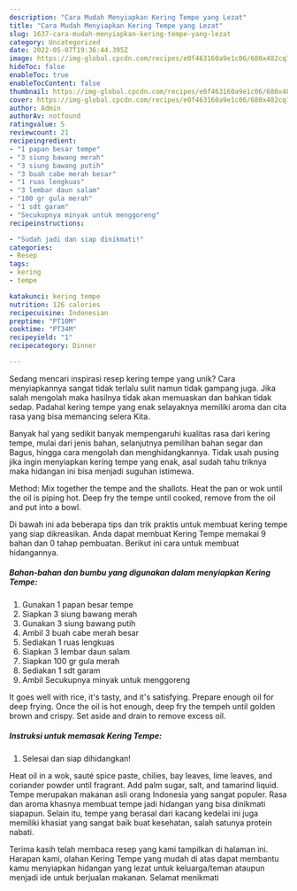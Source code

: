```yaml
---
description: "Cara Mudah Menyiapkan Kering Tempe yang Lezat"
title: "Cara Mudah Menyiapkan Kering Tempe yang Lezat"
slug: 1637-cara-mudah-menyiapkan-kering-tempe-yang-lezat
category: Uncategorized
date: 2022-05-07T19:36:44.395Z
image: https://img-global.cpcdn.com/recipes/e0f463160a9e1c06/680x482cq70/kering-tempe-foto-resep-utama.jpg
hideToc: false
enableToc: true
enableTocContent: false
thumbnail: https://img-global.cpcdn.com/recipes/e0f463160a9e1c06/680x482cq70/kering-tempe-foto-resep-utama.jpg
cover: https://img-global.cpcdn.com/recipes/e0f463160a9e1c06/680x482cq70/kering-tempe-foto-resep-utama.jpg
author: Admin
authorAv: notfound
ratingvalue: 5
reviewcount: 21
recipeingredient:
- "1 papan besar tempe"
- "3 siung bawang merah"
- "3 siung bawang putih"
- "3 buah cabe merah besar"
- "1 ruas lengkuas"
- "3 lembar daun salam"
- "100 gr gula merah"
- "1 sdt garam"
- "Secukupnya minyak untuk menggoreng"
recipeinstructions:

- "Sudah jadi dan siap dinikmati!"
categories:
- Resep
tags:
- kering
- tempe

katakunci: kering tempe 
nutrition: 126 calories
recipecuisine: Indonesian
preptime: "PT10M"
cooktime: "PT34M"
recipeyield: "1"
recipecategory: Dinner

---
```





Sedang mencari inspirasi resep kering tempe yang unik? Cara menyiapkannya sangat tidak terlalu sulit namun tidak gampang juga. Jika salah mengolah maka hasilnya tidak akan memuaskan dan bahkan tidak sedap. Padahal kering tempe yang enak selayaknya memiliki aroma dan cita rasa yang bisa memancing selera Kita.





Banyak hal yang sedikit banyak mempengaruhi kualitas rasa dari kering tempe, mulai dari jenis bahan, selanjutnya pemilihan bahan segar dan Bagus, hingga cara mengolah dan menghidangkannya. Tidak usah pusing jika ingin menyiapkan kering tempe yang enak,      asal sudah tahu triknya maka hidangan ini bisa menjadi suguhan istimewa.














Method: Mix together the tempe and the shallots. Heat the pan or wok until the oil is piping hot. Deep fry the tempe until cooked, remove from the oil and put into a bowl.






Di bawah ini ada beberapa tips dan trik praktis untuk membuat kering tempe yang siap dikreasikan. Anda dapat membuat Kering Tempe memakai 9 bahan dan 0 tahap pembuatan. Berikut ini cara untuk membuat hidangannya.

<!--inarticleads1-->

##### Bahan-bahan dan bumbu yang digunakan dalam menyiapkan Kering Tempe:

1. Gunakan 1 papan besar tempe
1. Siapkan 3 siung bawang merah
1. Gunakan 3 siung bawang putih
1. Ambil 3 buah cabe merah besar
1. Sediakan 1 ruas lengkuas
1. Siapkan 3 lembar daun salam
1. Siapkan 100 gr gula merah
1. Sediakan 1 sdt garam
1. Ambil Secukupnya minyak untuk menggoreng


It goes well with rice, it&#39;s tasty, and it&#39;s satisfying. Prepare enough oil for deep frying. Once the oil is hot enough, deep fry the tempeh until golden brown and crispy. Set aside and drain to remove excess oil. 

<!--inarticleads2-->

##### Instruksi untuk memasak Kering Tempe:


1. Selesai dan siap dihidangkan!

Heat oil in a wok, sauté spice paste, chilies, bay leaves, lime leaves, and coriander powder until fragrant. Add palm sugar, salt, and tamarind liquid. Tempe merupakan makanan asli orang Indonesia yang sangat populer. Rasa dan aroma khasnya membuat tempe jadi hidangan yang bisa dinikmati siapapun. Selain itu, tempe yang berasal dari kacang kedelai ini juga memiliki khasiat yang sangat baik buat kesehatan, salah satunya protein nabati. 

Terima kasih telah membaca resep yang kami tampilkan di halaman ini. Harapan kami, olahan Kering Tempe yang mudah di atas dapat membantu kamu menyiapkan hidangan yang lezat untuk keluarga/teman ataupun menjadi ide untuk berjualan makanan. Selamat menikmati
